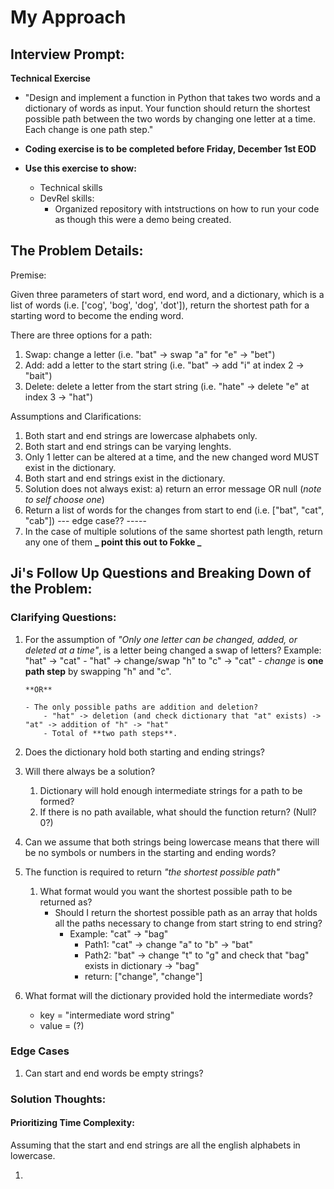 <!-- For my thoughts and clarifications/approach to the problem -->

# My Approach

## Interview Prompt:

**Technical Exercise**

- "Design and implement a function in Python that takes two words and a dictionary of words as input. Your function should return the shortest possible path between the two words by changing one letter at a time. Each change is one path step."

- **Coding exercise is to be completed before Friday, December 1st EOD**

- **Use this exercise to show:**

  - Technical skills
  - DevRel skills:
    - Organized repository with intstructions on how to run your code as though this were a demo being created.

## The Problem Details:

Premise:

Given three parameters of start word, end word, and a dictionary, which is a list of words (i.e. ['cog', 'bog', 'dog', 'dot']), return the shortest path for a starting word to become the ending word.

There are three options for a path:

1. Swap: change a letter (i.e. "bat" -> swap "a" for "e" -> "bet")
2. Add: add a letter to the start string (i.e. "bat" -> add "i" at index 2 -> "bait")
3. Delete: delete a letter from the start string (i.e. "hate" -> delete "e" at index 3 -> "hat")

Assumptions and Clarifications:

1. Both start and end strings are lowercase alphabets only.
2. Both start and end strings can be varying lenghts.
3. Only 1 letter can be altered at a time, and the new changed word MUST exist in the dictionary.
4. Both start and end strings exist in the dictionary.
5. Solution does not always exist:
   a) return an error message OR null (_note to self choose one_)
6. Return a list of words for the changes from start to end (i.e. ["bat", "cat", "cab"])
   --- edge case?? -----
7. In the case of multiple solutions of the same shortest path length, return any one of them **_ point this out to Fokke _**

## Ji's Follow Up Questions and Breaking Down of the Problem:

### Clarifying Questions:

1.  For the assumption of _"Only one letter can be changed, added, or deleted at a time"_, is a letter being changed a swap of letters?
    Example: "hat" -> "cat" - "hat" -> change/swap "h" to "c" -> "cat" - _change_ is **one path step** by swapping "h" and "c".

        **OR**

        - The only possible paths are addition and deletion?
            - "hat" -> deletion (and check dictionary that "at" exists) -> "at" -> addition of "h" -> "hat"
            - Total of **two path steps**.

2.  Does the dictionary hold both starting and ending strings?

3.  Will there always be a solution?

    1. Dictionary will hold enough intermediate strings for a path to be formed?
    2. If there is no path available, what should the function return? (Null? 0?)

4.  Can we assume that both strings being lowercase means that there will be no symbols or numbers in the starting and ending words?

5.  The function is required to return _"the shortest possible path"_
    1. What format would you want the shortest possible path to be returned as?
       - Should I return the shortest possible path as an array that holds all the paths necessary to change from start string to end string?
         - Example: "cat" -> "bag"
           - Path1: "cat" -> change "a" to "b" -> "bat"
           - Path2: "bat" -> change "t" to "g" and check that "bag" exists in dictionary -> "bag"
           - return: ["change", "change"]
6.  What format will the dictionary provided hold the intermediate words?
    - key = "intermediate word string"
    - value = (?)

### Edge Cases

1. Can start and end words be empty strings?

### Solution Thoughts:

#### Prioritizing Time Complexity:

Assuming that the start and end strings are all the english alphabets in lowercase.

1.
